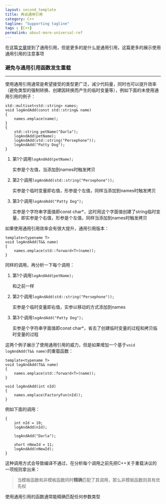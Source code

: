 ```yaml
---
layout: second_template
title: 再谈通用引用
category: C++
tagline: "Supporting tagline"
tags : [C++]
permalink: about-more-universal-ref
---
```


[universal_right_ref]:/universal_right_ref

在这篇[文章][universal_right_ref]提到了通用引用，但是更多的是什么是通用引用，这篇更多的展示使用通用引用的注意事项

### 避免与通用引用函数发生重载
--------------------------------------------------

使用通用引用通常是希望接受的类型更广泛，减少代码量，同时也可以提升效率（避免类型的强制转换、创建因转换而产生的临时变量等），例如下面的未使用通用引用的例子：

	std::multiset<std::string> names; 
	void logAndAdd(const std::string& name)
	{
		names.emplace(name);
	} 
	{
		std::string petName("Darla");
		logAndAdd(petName);
		logAndAdd(std::string("Persephone"));
		logAndAdd("Patty Dog"); 
	}
	
1. 第1个调用`logAndAdd(petName);`
	
	实参是个左值，当添加到names时触发拷贝

2. 第2个调用`logAndAdd(std::string("Persephone"));`
	
	实参是个临时变量即右值，形参是个左值，同样当添加到names时触发拷贝
	
3. 第3个调用`logAndAdd("Patty Dog"); `

	实参是个字符串字面值即const char*，这时用这个字面值创建了string临时变量，即实参是个右值，形参是个左值，同样当添加到names时触发拷贝
	
如果使用通用引用效率会有很大提升，通用引用版本：

	template<typename T>
	void logAndAdd(T&& name)
	{
		names.emplace(std::forward<T>(name));
	}
	
同样的调用，再分析一下每个调用：

1. 第1个调用`logAndAdd(petName);`
	
	和之前一样

2. 第2个调用`logAndAdd(std::string("Persephone"));`
	
	实参是个临时变量即右值，实参以移动的方式添加到names
	
3. 第3个调用`logAndAdd("Patty Dog"); `

	实参是个字符串字面值即const char*，省去了创建临时变量的过程和拷贝临时变量的过程
	
这两个例子展示了使用通用引用的威力，但是如果增加一个基于`void logAndAdd(T&& name)`的重载函数：

	template<typename T>
	void logAndAdd(T&& name)
	{
		names.emplace(std::forward<T>(name));
	}
	
	void logAndAdd(int nId)
	{
		names.emplace(FactoryFun(nId));
	}
	
例如下面的调用：

	{
		int nId = 10;
		logAndAdd(nId);
		
		logAndAdd("Darla");
		
		short nNewId = 11;
		logAndAdd(nNewId);
	}
	
这种调用方式会导致编译不通过，在分析每个调用之前先把C++关于重载决议的一项规则拿出来：

> 当模板函数和非模板函数同时**精确**匹配了其调用，那么非模板函数则具有优先权

使用通用引用的函数通常能精确匹配任何参数类型
